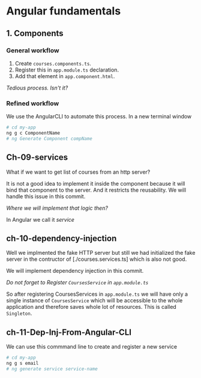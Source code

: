 # Angular fundamentals

## 1. Components

### General workflow

1. Create `courses.components.ts`.
2. Register this in `app.module.ts` declaration.
3. Add that element in `app.component.html`.

*Tedious process. Isn't it?*

### Refined workflow

We use the AngularCLI to automate this process. In a new terminal window

```bash
# cd my-app
ng g c ComponentName
# ng Generate Component compName
```

## Ch-09-services

What if we want to get list of courses from an http server?

It is not a good idea to implement it inside the component because it will bind that component to the server. And it restricts the reusability. We will handle this issue in this commit.

*Where we will implement that logic then?*

In Angular we call it *service*

## ch-10-dependency-injection

Well we implmented the fake HTTP server but still we had initialized the fake server in the contructor of [./courses.services.ts] which is also not good. 

We will implement dependency injection in this commit.

*Do not forget to Register `CoursesService` in `app.module.ts`*

So after registering CoursesServices in `app.module.ts` we will have only a single instance of `CoursesService` which will be accessible to the whole application and therefore saves whole lot of resources. This is called `Singleton`.

## ch-11-Dep-Inj-From-Angular-CLI

We can use this commmand line to create and register a new service

```bash
# cd my-app
ng g s email
# ng generate service service-name
```
